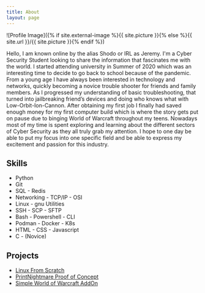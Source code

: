 ```yaml
---
title: About
layout: page
---
```

![Profile Image]({% if site.external-image %}{{ site.picture }}{% else %}{{ site.url }}/{{ site.picture }}{% endif %})

<p>Hello, I am known online by the alias Shodo or IRL as Jeremy. I'm a Cyber Security Student looking to share the information that fascinates me with the world. I started attending university in Summer of 2020 which was an interesting time to decide to go back to school because of the pandemic. From a young age I have always been interested in technology and networks, quickly becoming a novice trouble shooter for friends and family members. As I progressed my understanding of basic troubleshooting, that turned into jailbreaking friend’s devices and doing who knows what with Low-Orbit-Ion-Cannon. After obtaining my first job I finally had saved enough money for my first computer build which is where the story gets put on pause due to binging World of Warcraft throughout my teens. Nowadays most of my time is spent exploring and learning about the different sectors of Cyber Security as they all truly grab my attention. I hope to one day be able to put my focus into one specific field and be able to express my excitement and passion for this industry.</p>

<h2>Skills</h2>

<ul class="skill-list">
	<li>Python</li>
	<li>Git</li>
	<li>SQL - Redis</li>
	<li>Networking - TCP/IP - OSI</li>
	<li>Linux - gnu Utilities</li>
	<li>SSH - SCP - SFTP</li>
	<li>Bash - Powershell - CLI</li>
	<li>Podman - Docker - K8s</li>
	<li>HTML - CSS - Javascript</li>
	<li>C - (Novice)</li>
</ul>

<h2>Projects</h2>

<ul>
	<li><a href="https://www.youtube.com/watch?v=2GQZs2Js6pg">Linux From Scratch</a></li>
	<li><a href="https://www.youtube.com/watch?v=5HARoUbxESY">PrintNightmare Proof of Concept</a></li>
	<li><a href="https://github.com/Jeremy-Gstein/C-Inspect">Simple World of Warcraft AddOn</a></li>
</ul>
